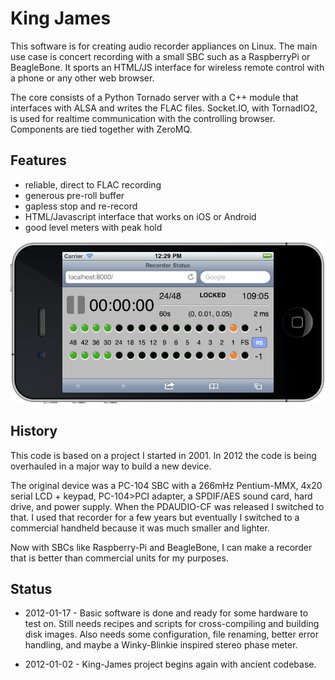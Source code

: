 King James
==========

This software is for creating audio recorder appliances on Linux.  The
main use case is concert recording with a small SBC such as a
RaspberryPi or BeagleBone.  It sports an HTML/JS interface for
wireless remote control with a phone or any other web browser.

The core consists of a Python Tornado server with a C++ module that
interfaces with ALSA and writes the FLAC files.  Socket.IO, with
TornadIO2, is used for realtime communication with the controlling
browser.  Components are tied together with ZeroMQ.

Features
--------

* reliable, direct to FLAC recording
* generous pre-roll buffer
* gapless stop and re-record 
* HTML/Javascript interface that works on iOS or Android
* good level meters with peak hold

![screenshot running in iOS simulator](https://github.com/drue/King-James/raw/master/screenshot.png "screenshot")

History
-------

This code is based on a project I started in 2001.  In 2012 the code is
being overhauled in a major way to build a new device.

The original device was a PC-104 SBC with a 266mHz Pentium-MMX, 4x20
serial LCD + keypad, PC-104>PCI adapter, a SPDIF/AES sound card, hard
drive, and power supply.  When the PDAUDIO-CF was released I switched
to that.  I used that recorder for a few years but eventually I
switched to a commercial handheld because it was much smaller and
lighter.

Now with SBCs like Raspberry-Pi and BeagleBone, I can make a recorder 
that is better than commercial units for my purposes.


Status
------

* 2012-01-17 - Basic software is done and ready for some hardware to
test on.  Still needs recipes and scripts for cross-compiling and
building disk images.  Also needs some configuration, file
renaming, better error handling, and maybe a Winky-Blinkie inspired
stereo phase meter.

* 2012-01-02 - King-James project begins again with ancient codebase.

